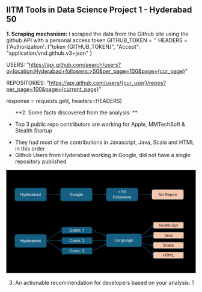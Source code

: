 ## IITM Tools in Data Science Project 1 - Hyderabad 50

**1. Scraping mechanism:**
I scraped the data from the Github site using the github API with a personal access token
             GITHUB_TOKEN =  '<personal-token>'
             HEADERS = {'Authorization': f"token {GITHUB_TOKEN}",
                        "Accept": "application/vnd.github.v3+json"
             }
      
USERS: "https://api.github.com/search/users?q=location:Hyderabad+followers:>50&per_page=100&page={cur_page}"

REPOSITORIES: "https://api.github.com/users/{cur_user}/repos?per_page=100&page={current_page}"

response = requests.get(<above-url>, headers=HEADERS)

   <p align="left">
<ul>
          
**2. Some facts discovered from the analysis: **
          <li>   Top 3 public repo contributors are working for Apple, MMTechSoft & Stealth Startup
</li>
          <li>    They had most of the contributions in Javascript, Java, Scala and HTML in this order
</li>
          <li>    Github Users from Hyderabad working in Google, did not have a single repository published
</li>
</ul>
</p>
      
![Logo](Project-1-Findings.jpg)
      
3. An actionable recommendation for developers based on your analysis: ?



